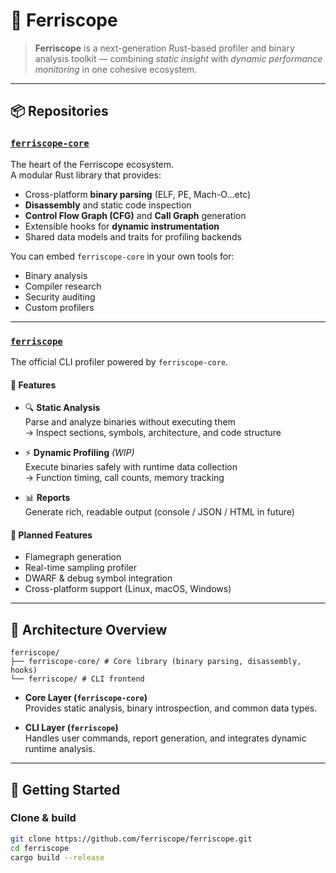 # 🦀 Ferriscope

> **Ferriscope** is a next-generation Rust-based profiler and binary analysis toolkit — combining *static insight* with *dynamic performance monitoring* in one cohesive ecosystem.

---

## 📦 Repositories

### [`ferriscope-core`](https://github.com/ferriscope/ferriscope-core)
The heart of the Ferriscope ecosystem.  
A modular Rust library that provides:
- Cross-platform **binary parsing** (ELF, PE, Mach-O...etc)
- **Disassembly** and static code inspection
- **Control Flow Graph (CFG)** and **Call Graph** generation
- Extensible hooks for **dynamic instrumentation**
- Shared data models and traits for profiling backends

You can embed `ferriscope-core` in your own tools for:
- Binary analysis  
- Compiler research  
- Security auditing  
- Custom profilers

---

### [`ferriscope`](https://github.com/ferriscope/ferriscope)
The official CLI profiler powered by `ferriscope-core`.

#### 🔧 Features
- 🔍 **Static Analysis**  
  Parse and analyze binaries without executing them  
  → Inspect sections, symbols, architecture, and code structure  

- ⚡ **Dynamic Profiling** *(WIP)*  
  Execute binaries safely with runtime data collection  
  → Function timing, call counts, memory tracking  

- 📊 **Reports**  
  Generate rich, readable output (console / JSON / HTML in future)

#### 🧠 Planned Features
- Flamegraph generation  
- Real-time sampling profiler  
- DWARF & debug symbol integration  
- Cross-platform support (Linux, macOS, Windows)  

---

## 🧩 Architecture Overview
```
ferriscope/
├── ferriscope-core/ # Core library (binary parsing, disassembly, hooks)
└── ferriscope/ # CLI frontend
```
- **Core Layer (`ferriscope-core`)**  
  Provides static analysis, binary introspection, and common data types.

- **CLI Layer (`ferriscope`)**  
  Handles user commands, report generation, and integrates dynamic runtime analysis.

---

## 🚀 Getting Started

### Clone & build
```bash
git clone https://github.com/ferriscope/ferriscope.git
cd ferriscope
cargo build --release
```
